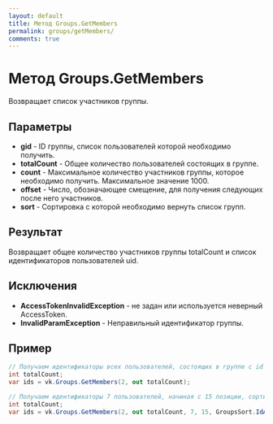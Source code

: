```yaml
---
layout: default
title: Метод Groups.GetMembers
permalink: groups/getMembers/
comments: true
---
```

# Метод Groups.GetMembers
Возвращает список участников группы.

## Параметры
+ **gid** - ID группы, список пользователей которой необходимо получить.
+ **totalCount** - Общее количество пользователей состоящих в группе.
+ **count** - Максимальное количество участников группы, которое необходимо получить. Максимальное значение 1000.
+ **offset** - Число, обозначающее смещение, для получения следующих после него участников.
+ **sort** - Сортировка с которой необходимо вернуть список групп.

## Результат
Возвращает общее количество участников группы totalCount и список идентификаторов пользователей uid.

## Исключения
+ **AccessTokenInvalidException** - не задан или используется неверный AccessToken.
+ **InvalidParamException** - Неправильный идентификатор группы.

## Пример
```csharp
// Получаем идентификаторы всех пользователей, состоящих в группе с id равным 2.
int totalCount;
var ids = vk.Groups.GetMembers(2, out totalCount);

// Получаем идентификаторы 7 пользователей, начиная с 15 позиции, сортированных в порядке возрастания идентификаторов.
int totalCount;
var ids = vk.Groups.GetMembers(2, out totalCount, 7, 15, GroupsSort.IdAsc);
```

